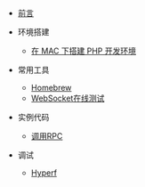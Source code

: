 * [前言](README.md)

* 环境搭建
    * [在 MAC 下搭建 PHP 开发环境](development/mac.md)

* 常用工具
    * [Homebrew](tools/brew.md)
    * [WebSocket在线测试](http://wstool.qq52o.cn)

* 实例代码
    * [调用RPC](code/hyperf-jsonrpc-http.md)

* 调试
    * [Hyperf](debug/hyperf.md)
